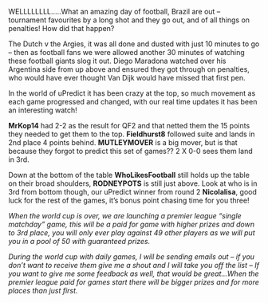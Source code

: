 WELLLLLLLL…..What an amazing day of football, Brazil are out – tournament favourites by a long shot and they go out, and of all things on penalties! How did that happen?

The Dutch v the Argies, it was all done and dusted with just 10 minutes to go – then as football fans we were allowed another 30 minutes of watching these football giants slog it out. Diego Maradona watched over his Argentina side from up above and ensured they got through on penalties, who would have ever thought Van Dijk would have missed that first pen.

In the world of uPredict it has been crazy at the top, so much movement as each game progressed and changed, with our real time updates it has been an interesting watch!

**MrKop14** had 2-2 as the result for QF2 and that netted them the 15 points they needed to get them to the top. **Fieldhurst8** followed suite and lands in 2nd place 4 points behind. **MUTLEYMOVER** is a big mover, but is that because they forgot to predict this set of games?? 2 X 0-0 sees them land in 3rd.

Down at the bottom of the table **WhoLikesFootball** still holds up the table on their broad shoulders, **RODNEYPOTS** is still just above. Look at who is in 3rd from bottom though, our uPredict winner from round 2 **Nicolalisa**, good luck for the rest of the games, it’s bonus point chasing time for you three!

*When the world cup is over, we are launching a premier league “single matchday” game, this will be a paid for game with higher prizes and down to 3rd place, you will only ever play against 49 other players as we will put you in a pool of 50 with guaranteed prizes.*

*During the world cup with daily games, I will be sending emails out – if you don’t want to receive them give me a shout and I will take you off the list – If you want to give me some feedback as well, that would be great…When the premier league paid for games start there will be bigger prizes and for more places than just first.*